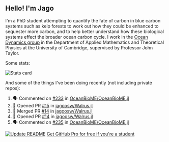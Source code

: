 ## Hello! I'm Jago

I'm a PhD student attempting to quantify the fate of carbon in blue carbon systems such as kelp forests to work out how they could be enhanced to sequester more carbon, and to help better understand how these biological systems effect the broader ocean carbon cycle. I work in the <a href="https://www.damtp.cam.ac.uk/user/jrt51/" class="emph">Ocean Dynamics group</a> in the Department of Applied Mathematics and Theoretical Physics at the University of Cambridge, supervised by Professor John Taylor.

Some stats:
<!--
![](https://raw.githubusercontent.com/jagoosw/jagoosw/main/profile-summary-card-output/nord_dark/0-profile-details.svg)
![](https://raw.githubusercontent.com/jagoosw/jagoosw/main/profile-summary-card-output/nord_dark/3-stats.svg)
![](https://raw.githubusercontent.com/jagoosw/jagoosw/main/profile-summary-card-output/nord_dark/4-productive-time.svg)
-->
![Stats card](https://github-readme-stats.vercel.app/api?username=jagoosw&count_private=true&show_icons=true&theme=transparent&hide_title=true&rank_icon=percentile&show=reviews)

And some of the things I've been doing recently (not including private repos):
<!--START_SECTION:activity-->
1. 🗣 Commented on [#233](https://github.com/OceanBioME/OceanBioME.jl/pull/233#issuecomment-2566509548) in [OceanBioME/OceanBioME.jl](https://github.com/OceanBioME/OceanBioME.jl)
2. 💪 Opened PR [#15](https://github.com/jagoosw/Walrus.jl/pull/15) in [jagoosw/Walrus.jl](https://github.com/jagoosw/Walrus.jl)
3. 🎉 Merged PR [#14](https://github.com/jagoosw/Walrus.jl/pull/14) in [jagoosw/Walrus.jl](https://github.com/jagoosw/Walrus.jl)
4. 💪 Opened PR [#14](https://github.com/jagoosw/Walrus.jl/pull/14) in [jagoosw/Walrus.jl](https://github.com/jagoosw/Walrus.jl)
5. 🗣 Commented on [#235](https://github.com/OceanBioME/OceanBioME.jl/issues/235#issuecomment-2550942867) in [OceanBioME/OceanBioME.jl](https://github.com/OceanBioME/OceanBioME.jl)
<!--END_SECTION:activity-->


[![Update README](https://github.com/jagoosw/jagoosw/actions/workflows/update-readme.yml/badge.svg)](https://github.com/jagoosw/jagoosw/actions/workflows/update-readme.yml)
[Get GitHub Pro for free if you're a student](https://education.github.com/pack)

